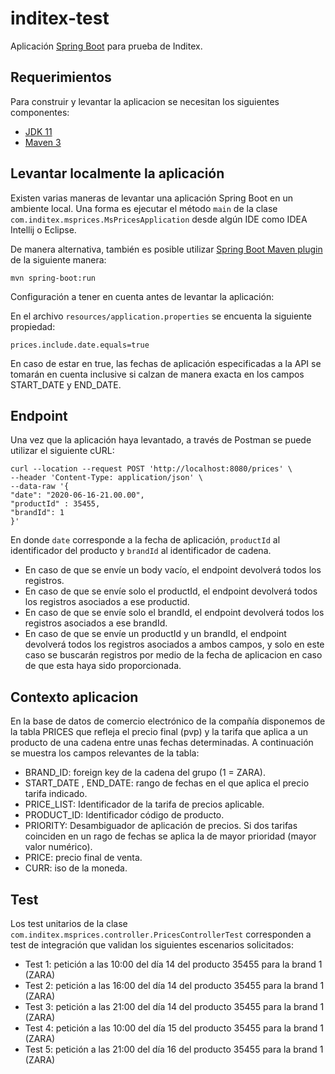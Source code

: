 # inditex-test

Aplicaci&oacute;n [Spring Boot](http://projects.spring.io/spring-boot/) para prueba de Inditex.

## Requerimientos

Para construir y levantar la aplicacion se necesitan los siguientes componentes:

- [JDK 11](https://www.oracle.com/es/java/technologies/javase/jdk11-archive-downloads.html)
- [Maven 3](https://maven.apache.org)

## Levantar localmente la aplicaci&oacute;n

Existen varias maneras de levantar una aplicaci&oacute;n Spring Boot en un ambiente local. Una forma es ejecutar el m&eacute;todo `main` de la clase `com.inditex.msprices.MsPricesApplication` desde alg&uacute;n IDE como IDEA Intellij o Eclipse.

De manera alternativa, tambi&eacute;n es posible utilizar [Spring Boot Maven plugin](https://docs.spring.io/spring-boot/docs/current/reference/html/build-tool-plugins-maven-plugin.html) de la siguiente manera:

```shell
mvn spring-boot:run
```

Configuraci&oacute;n a tener en cuenta antes de levantar la aplicaci&oacute;n:

En el archivo `resources/application.properties` se encuenta la siguiente propiedad:

```shell
prices.include.date.equals=true
```

En caso de estar en true, las fechas de aplicaci&oacute;n especificadas a la API se tomar&aacute;n en cuenta inclusive si calzan de manera exacta en los campos START_DATE y END_DATE.

## Endpoint

Una vez que la aplicaci&oacute;n haya levantado, a trav&eacute;s de Postman se puede utilizar el siguiente cURL:

```shell
curl --location --request POST 'http://localhost:8080/prices' \
--header 'Content-Type: application/json' \
--data-raw '{
"date": "2020-06-16-21.00.00",
"productId" : 35455,
"brandId": 1
}'
```

En donde `date` corresponde a la fecha de aplicaci&oacute;n, `productId` al identificador del producto y `brandId` al identificador de cadena.

* En caso de que se env&iacute;e un body vac&iacute;o, el endpoint devolver&aacute; todos los registros.
* En caso de que se env&iacute;e solo el productId, el endpoint devolver&aacute; todos los registros asociados a ese productid.
* En caso de que se env&iacute;e solo el brandId, el endpoint devolver&aacute; todos los registros asociados a ese brandId.
* En caso de que se env&iacute;e un productId y un brandId, el endpoint devolver&aacute; todos los registros asociados a ambos campos, y solo en este caso se buscar&aacute;n registros por medio de la fecha de aplicacion en caso de que esta haya sido proporcionada.

## Contexto aplicacion

En la base de datos de comercio electr&oacute;nico de la compañ&iacute;a disponemos de la tabla PRICES que refleja el precio final (pvp) y la tarifa que aplica a un producto de una cadena entre unas fechas determinadas. A continuaci&oacute;n se muestra los campos relevantes de la tabla:

* BRAND_ID: foreign key de la cadena del grupo (1 = ZARA).
* START_DATE , END_DATE: rango de fechas en el que aplica el precio tarifa indicado.
* PRICE_LIST: Identificador de la tarifa de precios aplicable.
* PRODUCT_ID: Identificador c&oacute;digo de producto.
* PRIORITY: Desambiguador de aplicaci&oacute;n de precios. Si dos tarifas coinciden en un rago de fechas se aplica la de mayor prioridad (mayor valor num&eacute;rico).
* PRICE: precio final de venta.
* CURR: iso de la moneda.

## Test

Los test unitarios de la clase `com.inditex.msprices.controller.PricesControllerTest` corresponden a test de integraci&oacute;n que validan los siguientes escenarios solicitados:

- Test 1: petici&oacute;n a las 10:00 del d&iacute;a 14 del producto 35455 para la brand 1 (ZARA)
- Test 2: petici&oacute;n a las 16:00 del d&iacute;a 14 del producto 35455 para la brand 1 (ZARA)
- Test 3: petici&oacute;n a las 21:00 del d&iacute;a 14 del producto 35455 para la brand 1 (ZARA)
- Test 4: petici&oacute;n a las 10:00 del d&iacute;a 15 del producto 35455 para la brand 1 (ZARA)
- Test 5: petici&oacute;n a las 21:00 del d&iacute;a 16 del producto 35455 para la brand 1 (ZARA)